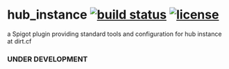 # hub_instance [![build status](https://travis-ci.com/kubachrabanski/hub_instance.svg?branch=master)](https://travis-ci.com/kubachrabanski/hub_instance) [![license](https://img.shields.io/badge/license-MIT-blue)](https://github.com/kubachrabanski/hub_instance/blob/master/LICENSE)

a Spigot plugin providing standard tools and configuration for hub instance at dirt.cf

### UNDER DEVELOPMENT
